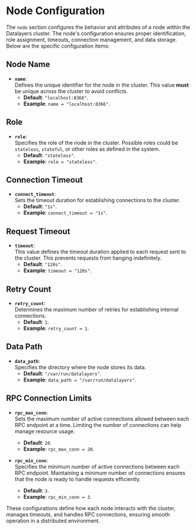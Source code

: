 # Node Configuration

The `node` section configures the behavior and attributes of a node within the Datalayers cluster. The node's configuration ensures proper identification, role assignment, timeouts, connection management, and data storage. Below are the specific configuration items:

## Node Name

- **`name`**:  
  Defines the unique identifier for the node in the cluster. This value **must** be unique across the cluster to avoid conflicts.  
  - **Default**: `"localhost:8366"`.
  - **Example**: `name = "localhost:8366"`.

## Role

- **`role`**:  
  Specifies the role of the node in the cluster. Possible roles could be `stateless`, `stateful`, or other roles as defined in the system.  
  - **Default**: `"stateless"`.
  - **Example**: `role = "stateless"`.

## Connection Timeout

- **`connect_timeout`**:  
  Sets the timeout duration for establishing connections to the cluster.  
  - **Default**: `"1s"`.
  - **Example**: `connect_timeout = "1s"`.

## Request Timeout

- **`timeout`**:  
  This value defines the timeout duration applied to each request sent to the cluster. This prevents requests from hanging indefinitely.  
  - **Default**: `"120s"`.
  - **Example**: `timeout = "120s"`.

## Retry Count

- **`retry_count`**:  
  Determines the maximum number of retries for establishing internal connections.  
  - **Default**: `1`.
  - **Example**: `retry_count = 1`.

## Data Path

- **`data_path`**:  
  Specifies the directory where the node stores its data.  
  - **Default**: `"/var/run/datalayers"`.
  - **Example**: `data_path = "/var/run/datalayers"`.

## RPC Connection Limits

- **`rpc_max_conn`**:  
  Sets the maximum number of active connections allowed between each RPC endpoint at a time. Limiting the number of connections can help manage resource usage.  
  - **Default**: `20`.
  - **Example**: `rpc_max_conn = 20`.

- **`rpc_min_conn`**:  
  Specifies the minimum number of active connections between each RPC endpoint. Maintaining a minimum number of connections ensures that the node is ready to handle requests efficiently.  
  - **Default**: `3`.
  - **Example**: `rpc_min_conn = 3`.

These configurations define how each node interacts with the cluster, manages timeouts, and handles RPC connections, ensuring smooth operation in a distributed environment.

